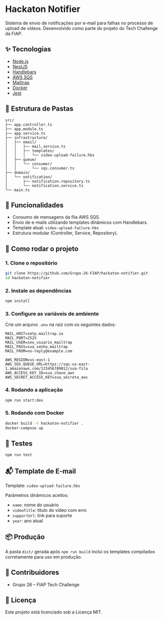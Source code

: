 # Hackaton Notifier

Sistema de envio de notificações por e-mail para falhas no processo de upload de vídeos. Desenvolvido como parte do projeto do Tech Challenge da FIAP.

## ✨ Tecnologias

- [Node.js](https://nodejs.org/)
- [NestJS](https://nestjs.com/)
- [Handlebars](https://handlebarsjs.com/)
- [AWS SQS](https://aws.amazon.com/pt/sqs/)
- [Mailtrap](https://mailtrap.io/)
- [Docker](https://www.docker.com/)
- [Jest](https://jestjs.io/)

## 📁 Estrutura de Pastas

```
src/
├── app.controller.ts
├── app.module.ts
├── app.service.ts
├── infrastructure/
│   ├── email/
│   │   ├── mail.service.ts
│   │   ├── templates/
│   │   │   └── video-upload-failure.hbs
│   ├── queue/
│   │   └── consumer/
│   │       └── sqs.consumer.ts
├── domain/
│   └── notification/
│       ├── notification.repository.ts
│       └── notification.service.ts
└── main.ts
```

## 🚀 Funcionalidades

- Consumo de mensagens da fila AWS SQS.
- Envio de e-mails utilizando templates dinâmicos com Handlebars.
- Template atual: `video-upload-failure.hbs`
- Estrutura modular (Controller, Service, Repository).

## 🔧 Como rodar o projeto

### 1. Clone o repositório

```bash
git clone https://github.com/Grupo-26-FIAP/hackaton-notifier.git
cd hackaton-notifier
```

### 2. Instale as dependências

```bash
npm install
```

### 3. Configure as variáveis de ambiente

Crie um arquivo `.env` na raiz com os seguintes dados:

```env
MAIL_HOST=smtp.mailtrap.io
MAIL_PORT=2525
MAIL_USER=seu_usuario_mailtrap
MAIL_PASS=sua_senha_mailtrap
MAIL_FROM=no-reply@example.com

AWS_REGION=us-east-1
AWS_SQS_QUEUE_URL=https://sqs.us-east-1.amazonaws.com/123456789012/sua-fila
AWS_ACCESS_KEY_ID=sua_chave_aws
AWS_SECRET_ACCESS_KEY=sua_secreta_aws
```

### 4. Rodando a aplicação

```bash
npm run start:dev
```

### 5. Rodando com Docker

```bash
docker build -t hackaton-notifier .
docker-compose up
```

## 🧪 Testes

```bash
npm run test
```

## 📬 Template de E-mail

Template: `video-upload-failure.hbs`

Parâmetros dinâmicos aceitos:

- `name`: nome do usuário
- `videoTitle`: título do vídeo com erro
- `supportUrl`: link para suporte
- `year`: ano atual

## 📦 Produção

A pasta `dist/` gerada após `npm run build` inclui os templates compilados corretamente para uso em produção.

## 👥 Contribuidores

- Grupo 26 – FIAP Tech Challenge

## 📄 Licença

Este projeto está licenciado sob a Licença MIT.
